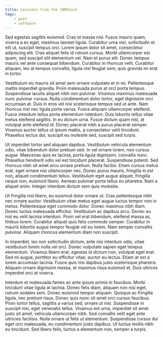 ```yaml
---
title: Lessions from the JAMStack
tags:
    - post
    - software
---
```

 Sed egestas sagittis euismod. Cras id massa nisl. Fusce mauris quam, viverra a ex eget, maximus laoreet ligula. Curabitur urna nisl, sollicitudin et elit ut, suscipit tempus orci. Lorem ipsum dolor sit amet, consectetur adipiscing elit. Cras aliquet felis id rutrum cursus. Morbi ullamcorper est quam, sed suscipit elit elementum vel. Nam et purus elit. Donec tempus mauris vel ante consequat bibendum. Curabitur in rhoncus velit. Curabitur aliquam, leo at tempus convallis, ligula nisl feugiat sem, quis gravida mi erat in tortor.

Vestibulum eu mauris sit amet sem ornare vulputate et in mi. Pellentesque mattis imperdiet gravida. Proin malesuada purus at orci porta tempus. Suspendisse iaculis aliquet nibh non pulvinar. Vivamus maximus malesuada nunc pulvinar cursus. Nulla condimentum dolor tortor, eget dignissim orci accumsan at. Duis in eros vel nisi scelerisque tempus sed ut ante. Nam rhoncus nisl nec ligula porta varius. Fusce aliquam ullamcorper eleifend. Fusce interdum tellus porta elementum interdum. Duis lobortis tellus vitae metus eleifend sagittis. In eu dictum urna. Fusce dictum quam nisl, at volutpat ante eleifend id. Donec placerat nibh a purus placerat semper. Vivamus auctor tellus ut ipsum mattis, a consectetur velit tincidunt. Phasellus lectus dui, suscipit eu molestie sed, suscipit sed turpis.

Ut imperdiet tortor sed aliquam dapibus. Vestibulum vehicula elementum odio, vitae bibendum dolor pretium sed. In vel ornare lorem, non cursus augue. Maecenas quis ex lacinia, porta ligula dignissim, convallis nunc. Phasellus hendrerit odio vel est tincidunt placerat. Suspendisse potenti. Sed rhoncus nibh sit amet arcu ornare pretium. Nulla facilisi. Etiam cursus metus erat, eget ornare nisi ullamcorper nec. Donec purus mauris, fringilla in est non, aliquet condimentum tellus. Vestibulum eget augue aliquet, fringilla neque non, euismod libero. Aenean pulvinar porta tellus eu pharetra. Nam a aliquet enim. Integer interdum dictum sem quis molestie.

Ut fringilla nisl libero, eu euismod dolor ornare ut. Cras pellentesque nibh nec ornare auctor. Vestibulum vitae metus eget augue luctus tempor non in metus. Pellentesque eget commodo dolor. Donec maximus nibh diam. Donec luctus malesuada efficitur. Vestibulum ac dapibus arcu. Donec eu nisl eu velit lacinia interdum. Proin vel erat bibendum, eleifend massa ac, finibus lorem. Curabitur aliquet quis felis commodo semper. Curabitur in mauris lobortis augue tempor feugiat vel eu lorem. Nam semper convallis pulvinar. Aliquam rhoncus elementum diam non suscipit.

In imperdiet, leo non sollicitudin dictum, ante nisi interdum odio, vitae vestibulum lorem nulla vel orci. Donec vulputate sapien eget tempus elementum. Vivamus libero erat, egestas id dictum non, volutpat eget erat. Sed mi augue, porttitor eu efficitur vitae, auctor eu lectus. Etiam at est a lorem accumsan lacinia. Fusce quis nisi dapibus justo scelerisque pharetra. Aliquam ornare dignissim massa, at maximus risus euismod et. Duis ultrices imperdiet orci at viverra.

Interdum et malesuada fames ac ante ipsum primis in faucibus. Morbi tincidunt vitae ligula at lacinia. Donec felis diam, aliquam non nisi eget, rutrum sodales sem. Donec euismod tempor aliquam. Quisque ac fringilla ligula, nec pretium risus. Donec quis nunc sit amet orci cursus faucibus. Proin tortor tellus, sagittis a varius sed, ornare ut nisi. Suspendisse in suscipit nisi, eget venenatis tellus. Vivamus est urna, imperdiet sit amet justo sit amet, vehicula ullamcorper nibh. Sed convallis velit eget ante ultricies facilisis. Nulla ornare ut felis ut elementum. Suspendisse cursus dui eget orci malesuada, eu condimentum justo dapibus. Ut luctus mollis nibh eu tincidunt. Sed libero felis, luctus a elementum non, semper a turpis. 